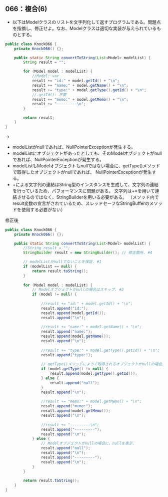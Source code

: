 ## 066：複合(6)
* 以下はModelクラスのリストを文字列化して返すプログラムである。問題点を指摘し、修正せよ。なお、Modelクラスは適切な実装が与えられているものとする。

```java
public class Knock066 {
    private Knock066() {};

    public static String convertToString(List<Model> modelList) {
        String result = "";

        for (Model model : modelList) {
            //Model: var
            result += "id:" + model.getId() + "\n";
            result += "name:" + model.getName() + "\n";
            result += "type:" + model.getType().getId() + "\n";
            //.getId(): 不要
            result += "memo:" + model.getMemo() + "\n";
            result += "---------\n";
        }

        return result;
    }
}
```


→  
- modelListがnullであれば、NullPointerExceptionが発生する。
- modelListにオブジェクトがあったとしても、そのModelオブジェクトがnullであれば、NullPointerExceptionが発生する。
- modelListもModelオブジェクトもnullではない場合に、getType()メソッドで取得したオブジェクトがnullであれば、 NullPointerExceptionが発生する。
- +による文字列の連結はString型のインスタンスを生成して、文字列の連結を行っているため、パフォーマンスに問題がある。 文字列は+=を用いて連結させるのではなく、StringBuilderを用いる必要がある。
（メソッド内でresult変数の宣言がされているため、スレッドセーフなStringBufferのメソッドを使用する必要がない）  


修正後
```java
public class Knock066 {
    private Knock066() {};

    public static String convertToString(List<Model> modelList) {
        //String result = "";
        StringBuilder result = new StringBuilder(); // 修正箇所. #4

        // modelListがnullでないことを保証. #1
        if (modelList == null) {
            return result.toString();
        }
               
        for (Model model : modelList) {
            // Modelオブジェクトがnullの場合はスキップ. #2
            if (model != null) {
                
                //result += "id:" + model.getId() + "\n";
                result.append("id:");
                result.append(model.getId());
                result.append("\n");
                
                //result += "name:" + model.getName() + "\n";
                result.append("name:");
                result.append(model.getName());
                result.append("\n");
                
                //result += "type:" + model.getType().getId() + "\n";
                result.append("type:");
                
                // getType()メソッドによって取得されるオブジェクトがnullの場合は、nullを表示. #3
                if (model.getType() != null) {
                    result.append(model.getType().getId());
                } else {
                    result.append("null");
                }
                result.append("\n");
                
                //result += "memo:" + model.getMemo() + "\n";
                result.append("memo:");
                result.append(model.getMemo());
                result.append("\n");
                                
                //result += "---------\n";
                result.append("---------");
                result.append("\n");
            } else {
                // Modelオブジェクトがnullの場合に、nullを表示.
                result.append("null");
                result.append("\n");
                result.append("---------");
                result.append("\n");
            }
        }
        
        return result.toString();
    }
}
```